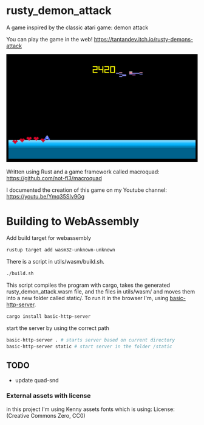 # rusty_demon_attack
A game inspired by the classic atari game: demon attack

You can play the game in the web!
https://tantandev.itch.io/rusty-demons-attack

![](about/game_preview.gif)

Written using Rust and a game framework called macroquad: https://github.com/not-fl3/macroquad

I documented the creation of this game on my Youtube channel: https://youtu.be/Ymq35SIv9Gg

# Building to WebAssembly
Add build target for webassembly
```bash
rustup target add wasm32-unknown-unknown
```
There is a script in utils/wasm/build.sh.
```bash
./build.sh
```
This script compiles the program with cargo, takes the generated rusty_demon_attack.wasm file, and the files in utils/wasm/ and
moves them into a new folder called static/.
To run it in the browser I'm, using [basic-http-server](https://crates.io/crates/basic-http-server).
```bash
cargo install basic-http-server
```
start the server by using the correct path
```bash
basic-http-server . # starts server based on current directory
basic-http-server static # start server in the folder /static
```

## TODO
* update quad-snd

### External assets with license
in this project I'm using Kenny assets fonts which is using:
License: (Creative Commons Zero, CC0)
